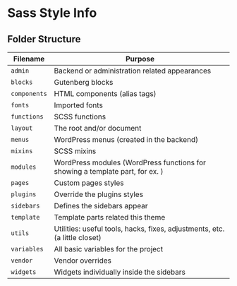 # Sass Style Info

## Folder Structure

Filename          | Purpose
----------------- | ----------------------------------------------------------------------
`admin`           | Backend or administration related appearances
`blocks`          | Gutenberg blocks
`components`      | HTML components (alias tags)
`fonts`           | Imported fonts
`functions`       | SCSS functions
`layout`          | The root and/or document
`menus`           | WordPress menus (created in the backend)
`mixins`          | SCSS mixins
`modules`         | WordPress modules (WordPress functions for showing a template part, for ex. )
`pages`           | Custom pages styles
`plugins`         | Override the plugins styles
`sidebars`        | Defines the sidebars appear
`template`        | Template parts related this theme
`utils`           | Utilities: useful tools, hacks, fixes, adjustments, etc. (a little closet)
`variables`       | All basic variables for the project
`vendor`          | Vendor overrides
`widgets`         | Widgets individually inside the sidebars
